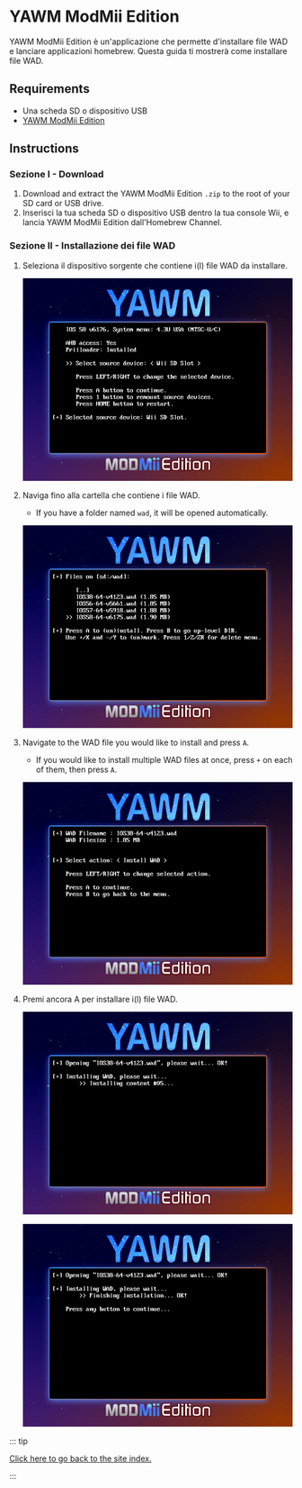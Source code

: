 # YAWM ModMii Edition

YAWM ModMii Edition è un'applicazione che permette d'installare file WAD e lanciare applicazioni homebrew.
Questa guida ti mostrerà come installare file WAD.

## Requirements

- Una scheda SD o dispositivo USB
- [YAWM ModMii Edition](https://oscwii.org/library/app/yawmme)

## Instructions

### Sezione I - Download

1. Download and extract the YAWM ModMii Edition `.zip` to the root of your SD card or USB drive.
2. Inserisci la tua scheda SD o dispositivo USB dentro la tua console Wii, e lancia YAWM ModMii Edition dall'Homebrew Channel.

### Sezione II - Installazione dei file WAD

1. Seleziona il dispositivo sorgente che contiene i(l) file WAD da installare.

   ![](/images/homebrew/yawmME/source_device.png)

2. Naviga fino alla cartella che contiene i file WAD.

   - If you have a folder named `wad`, it will be opened automatically.

   ![](/images/homebrew/yawmME/file_selection.png)

3. Navigate to the WAD file you would like to install and press `A`.

   - If you would like to install multiple WAD files at once, press `+` on each of them, then press `A`.

   ![](/images/homebrew/yawmME/install_wad.png)

4. Premi ancora A per installare i(l) file WAD.

   ![](/images/homebrew/yawmME/installing_wad.png)

   ![](/images/homebrew/yawmME/installing_wad_ok.png)

::: tip

[Click here to go back to the site index.](site-navigation)

:::
